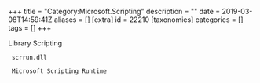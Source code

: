 +++
title = "Category:Microsoft.Scripting"
description = ""
date = 2019-03-08T14:59:41Z
aliases = []
[extra]
id = 22210
[taxonomies]
categories = []
tags = []
+++

Library Scripting

     scrrun.dll

     Microsoft Scripting Runtime
